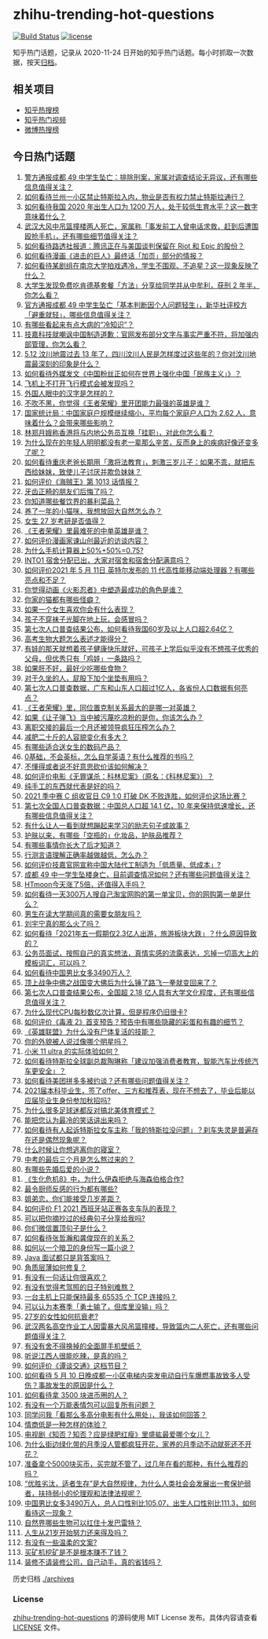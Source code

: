 # zhihu-trending-hot-questions

[![Build Status](https://github.com/justjavac/zhihu-trending-hot-questions/workflows/ci/badge.svg?branch=master)](https://github.com/justjavac/zhihu-trending-hot-questions/actions)
[![license](https://img.shields.io/github/license/justjavac/zhihu-trending-hot-questions)](https://github.com/justjavac/zhihu-trending-hot-questions/blob/master/LICENSE)

知乎热门话题，记录从 2020-11-24 日开始的知乎热门话题。每小时抓取一次数据，按天[归档](./archives)。

## 相关项目

- [知乎热搜榜](https://github.com/justjavac/zhihu-trending-top-search)
- [知乎热门视频](https://github.com/justjavac/zhihu-trending-hot-video)
- [微博热搜榜](https://github.com/justjavac/weibo-trending-hot-search)

## 今日热门话题

<!-- BEGIN -->
<!-- 最后更新时间 Wed May 12 2021 14:02:12 GMT+0800 (China Standard Time) -->

1. [警方通报成都 49
   中学生坠亡：排除刑案，家属对调查结论无异议，还有哪些信息值得关注？](https://www.zhihu.com/question/458909971)
2. [如何看待兰州一小区禁止特斯拉入内，物业是否有权力禁止特斯拉通行？](https://www.zhihu.com/question/458089175)
3. [如何看待我国 2020 年出生人口为 1200
   万人，处于较低生育水平？这一数字意味着什么？](https://www.zhihu.com/question/458828004)
4. [武汉大风中吊篮撞楼两人死亡，家属称「事发前工人曾电话求救，赶到后遭围殴抢手机」，还有哪些细节值得关注？](https://www.zhihu.com/question/458864077)
5. [如何看待路透社报道：腾讯正在与美国谈判保留在 Riot 和 Epic
   的股份？](https://www.zhihu.com/question/458041957)
6. [如何看待漫画《进击的巨人》最终话「加页」部分的情报？](https://www.zhihu.com/question/458937970)
7. [如何看待某剧组在南京大学拍戏遇冷，学生不围观、不追星？这一现象反映了什么？](https://www.zhihu.com/question/458770659)
8. [大学生发现免费吃肯德基套餐「方法」分享给同学并从中牟利，获刑 2
   年半，你怎么看？](https://www.zhihu.com/question/458862544)
9. [官方通报成都 49
   中学生坠亡「基本判断因个人问题轻生」，新华社评校方「避重就轻」，哪些信息值得关注？](https://www.zhihu.com/question/458795206)
10. [有哪些看起来有点大病的“冷知识”？](https://www.zhihu.com/question/458360832)
11. [技嘉科技就嘲讽中国制造道歉：官网发布部分文字与事实严重不符，将加强内部管理，你怎么看？](https://www.zhihu.com/question/458846399)
12. [5.12 汶川地震过去 13
    年了，四川汶川人民是怎样度过这些年的？你对汶川地震最深刻的印象是什么？](https://www.zhihu.com/question/458967831)
13. [如何看待外媒发文《中国粉丝正如何在世界上强化中国「民族主义」》？](https://www.zhihu.com/question/458741420)
14. [飞机上不打开飞行模式会被发现吗？](https://www.zhihu.com/question/448267257)
15. [外国人眼中的汉字是怎样的？](https://www.zhihu.com/question/35963650)
16. [不吹不黑，你觉得《王者荣耀》里开团能力最强的英雄是谁？](https://www.zhihu.com/question/457720589)
17. [国家统计局：中国家庭户规模继续缩小，平均每个家庭户人口为 2.62
    人，意味着什么？会带来哪些影响？](https://www.zhihu.com/question/458817764)
18. [林郑月娥称香港将与内地公务员互换「挂职」，对此你怎么看？](https://www.zhihu.com/question/458804652)
19. [为什么现在的年轻人明明都没有老一辈那么辛苦，反而身上的疾病好像还变多了呢？](https://www.zhihu.com/question/458382123)
20. [如何看待重庆老爸长期用「激将法教育」，刺激三岁儿子：如果不乖，就把东西给妹妹，致使儿子讨厌并欺负妹妹？](https://www.zhihu.com/question/458830152)
21. [如何评价《海贼王》第 1013 话情报？](https://www.zhihu.com/question/458923937)
22. [牙齿正畸的朋友们后悔了吗？](https://www.zhihu.com/question/308980503)
23. [你知道哪些餐饮界的暴利菜品？](https://www.zhihu.com/question/430100068)
24. [养了一年的小猫咪，我想放回大自然怎么办？](https://www.zhihu.com/question/457533958)
25. [女生 27 岁考研是否值得？](https://www.zhihu.com/question/443951009)
26. [《王者荣耀》里最难死的中单英雄是谁？](https://www.zhihu.com/question/458262505)
27. [如何评价漫画家谏山创最近的访谈内容？](https://www.zhihu.com/question/457336083)
28. [为什么手机计算器上50%+50%=0.75?](https://www.zhihu.com/question/453500291)
29. [INTO1 宿舍分配已出，大家对宿舍和宿舍分配满意吗？](https://www.zhihu.com/question/458665728)
30. [如何评价2021 年 5 月 11日 英特尔发布的 11
    代高性能移动端处理器？有哪些亮点和不足？](https://www.zhihu.com/question/458908921)
31. [你觉得动画《火影忍者》中塑造最成功的角色是谁？](https://www.zhihu.com/question/456497122)
32. [你家的猫都有哪些怪癖？](https://www.zhihu.com/question/458176825)
33. [如果一个女生喜欢你会有什么表现？](https://www.zhihu.com/question/456917552)
34. [孩子不穿袜子光脚在地上玩，会感冒吗？](https://www.zhihu.com/question/458311930)
35. [第七次人口普查结果公布，如何看待我国60岁及以上人口超2.64亿？](https://www.zhihu.com/question/458815573)
36. [高考生物大题怎么表述才能得分？](https://www.zhihu.com/question/385995155)
37. [有娃的那天就想着孩子健康快乐就好，可孩子上学后似乎没有不想孩子优秀的父母，但优秀只有「鸡娃」一条路吗？](https://www.zhihu.com/question/454214876)
38. [如果肝不好，最好少吃哪些食物？](https://www.zhihu.com/question/435738194)
39. [对于久坐的人，屁股下加个坐垫有用吗？](https://www.zhihu.com/question/355087220)
40. [第七次人口普查数据，广东和山东人口超过1亿人，各省份人口数据有何亮点？](https://www.zhihu.com/question/458855355)
41. [《王者荣耀》里，同位置克制关系最大的是哪一对英雄？](https://www.zhihu.com/question/456526948)
42. [如果《让子弹飞》当中被污蔑吃凉粉的是你，你该怎么办？](https://www.zhihu.com/question/333769627)
43. [离职交接的最后一个月还被领导疯狂压榨怎么办？](https://www.zhihu.com/question/455719427)
44. [减肥二十斤的人容貌变化有多大？](https://www.zhihu.com/question/339245837)
45. [有哪些适合送女生的数码产品？](https://www.zhihu.com/question/336683061)
46. [0基础，不会英标，怎么自学英语？有什么推荐的书吗？](https://www.zhihu.com/question/450956867)
47. [不懂得或者说不好意思砍价该如何解决？](https://www.zhihu.com/question/457999875)
48. [如何评价电影《无罪谋杀：科林尼案》（原名：《科林尼案》）？](https://www.zhihu.com/question/425096131)
49. [纯手工的东西就代表是好的吗？](https://www.zhihu.com/question/443837003)
50. [2021 季中赛 C 组收官日 C9 1:0 打破 DK
    不败连胜，如何评价这场比赛？](https://www.zhihu.com/question/458906118)
51. [第七次全国人口普查数据：中国总人口超 14.1 亿，10
    年来保持低速增长，还有哪些信息值得关注？](https://www.zhihu.com/question/458811096)
52. [有什么让人一看到就想蹦起来学习的励志句子或故事？](https://www.zhihu.com/question/362150253)
53. [护肤以来，有哪些「空瓶的」化妆品，护肤品推荐？](https://www.zhihu.com/question/298481944)
54. [有哪些事情你长大了后才知道？](https://www.zhihu.com/question/392785137)
55. [行测言语理解正确率越做越低，怎么办？](https://www.zhihu.com/question/316739796)
56. [如何评价技嘉官网宣称中国大陆代工制造为「低质量、低成本」?](https://www.zhihu.com/question/458796364)
57. [成都 49
    中一学生坠楼身亡，目前调查情况如何？还有哪些问题值得关注？](https://www.zhihu.com/question/458690995)
58. [HTmoon今天涨了5倍，还值得入手吗？](https://www.zhihu.com/question/458753981)
59. [如何看待一天300万人搜自己淘宝网购的第一单宝贝，你的网购第一单是什么？](https://www.zhihu.com/question/458802423)
60. [男生在读大学期间真的需要女朋友吗？](https://www.zhihu.com/question/22503810)
61. [刘宇宁真的那么火了吗？](https://www.zhihu.com/question/455642291)
62. [如何看待「2021年五一假期仅2.3亿人出游，旅游板块大跌」？什么原因导致的？](https://www.zhihu.com/question/458156454)
63. [公务员面试，按照自己的真实想法，真情实感的流露表达，忘掉一切高大上的模板词汇，可以吗？](https://www.zhihu.com/question/453765153)
64. [如何看待中国男比女多3490万人？](https://www.zhihu.com/question/458812341)
65. [顶上战争中佛之战国变大佛后为什么锤了路飞一拳就变回来了？](https://www.zhihu.com/question/458446208)
66. [第七次人口普查结果公布，全国超 2.18
    亿人具有大学文化程度，还有哪些信息值得关注？](https://www.zhihu.com/question/458813993)
67. [为什么现代CPU每秒数亿次计算，但是程序仍旧很卡?](https://www.zhihu.com/question/458730114)
68. [如何评价《毒液
    2》首支预告？预告中有哪些隐藏的彩蛋和有趣的细节？](https://www.zhihu.com/question/458745668)
69. [《英雄联盟》为什么没有尸体复活的技能？](https://www.zhihu.com/question/456810195)
70. [你的外貌被人说过像哪个明星吗？](https://www.zhihu.com/question/367145594)
71. [小米 11 ultra 的实际体验如何？](https://www.zhihu.com/question/452077572)
72. [如何看待特斯拉全球副总裁陶琳称「建议加强消费者教育，智能汽车比传统汽车更安全」？](https://www.zhihu.com/question/458706368)
73. [如何看待美团拼多多被约谈？还有哪些问题值得关注？](https://www.zhihu.com/question/458736672)
74. [2021届本科毕业生，签了offer、三方和推荐表，现在不想去了，毕业后能以应届毕业生身份参加秋招吗?](https://www.zhihu.com/question/457035243)
75. [为什么很多足球迷都反对搞北美体育模式？](https://www.zhihu.com/question/455862468)
76. [能把您认为最冷的笑话讲出来吗？](https://www.zhihu.com/question/447799067)
77. [如何看待有人起诉特斯拉女车主称「我的特斯拉没问题」？刹车失灵是普遍存在还是偶然现象呢？](https://www.zhihu.com/question/458816200)
78. [什么时候让你想逃离你的寝室？](https://www.zhihu.com/question/347465641)
79. [中考的最后三个月是怎么熬过来的？](https://www.zhihu.com/question/271660970)
80. [有哪些先婚后爱的小说？](https://www.zhihu.com/question/338154133)
81. [《生化危机8》中，为什么伊森拒绝与海森伯格合作?](https://www.zhihu.com/question/458416736)
82. [最令厨师反感的行为都有哪些?](https://www.zhihu.com/question/454913246)
83. [姐弟恋，你们能接受几岁差距？](https://www.zhihu.com/question/389750479)
84. [如何评价 F1 2021 西班牙站正赛各支车队的表现？](https://www.zhihu.com/question/458592073)
85. [可以把你摘抄过的经典句子分享给我吗?](https://www.zhihu.com/question/455305675)
86. [你们微信置顶句子是什么？](https://www.zhihu.com/question/353636992)
87. [如何看待张哲瀚和龚俊现在的关系？](https://www.zhihu.com/question/458226340)
88. [如何以一个暗卫的身份写一篇小说？](https://www.zhihu.com/question/454209684)
89. [Java 面试都只是背答案吗？](https://www.zhihu.com/question/452184164)
90. [角质层薄如何修复？](https://www.zhihu.com/question/27090854)
91. [有没有一句话让你很喜欢？](https://www.zhihu.com/question/314113669)
92. [有没有觉得考驾照的日子特别难熬？](https://www.zhihu.com/question/305986066)
93. [一台主机上只能保持最多 65535 个 TCP 连接吗？](https://www.zhihu.com/question/361111920)
94. [可以认为本赛季「勇士输了，但库里没输」吗？](https://www.zhihu.com/question/457259616)
95. [27岁的女性如何抗衰老?](https://www.zhihu.com/question/31794802)
96. [武汉两名高空作业工人因雷暴大风吊篮撞楼，导致篮内二人死亡，还有哪些问题值得关注？](https://www.zhihu.com/question/458802058)
97. [有没有舍不得换掉的全面屏手机壁纸？](https://www.zhihu.com/question/420662927)
98. [听说江西人很能吃辣，是真的吗？](https://www.zhihu.com/question/406439662)
99. [如何评价《谭谈交通》这档节目？](https://www.zhihu.com/question/41467514)
100. [如何看待 5 月 10
     日晚成都一小区电梯内突发电动自行车爆燃事故致多人受伤？事故发生的原因是什么？](https://www.zhihu.com/question/458774852)
101. [如何看待拿 3500 块进币圈的人？](https://www.zhihu.com/question/458207096)
102. [有没有一个万能表情包可以回复所有问题？](https://www.zhihu.com/question/341311495)
103. [同学问我「看那么多高分电影有什么用处」，我该如何回答？](https://www.zhihu.com/question/445536824)
104. [情商低是一种怎样的体验？](https://www.zhihu.com/question/26759808)
105. [电视剧《知否？知否？应是绿肥红瘦》里盛紘最爱哪个女儿？](https://www.zhihu.com/question/457046905)
106. [为什么街边绿化带的月季没人管都疯狂开花，家养的月季动不动就死还不开花？](https://www.zhihu.com/question/458723730)
107. [准备拿个5000块买币，买完就不管了，过几年在看的那种，有什么推荐的吗？](https://www.zhihu.com/question/457414385)
108. [“优胜劣汰，适者生存”是大自然规律，为什么人类社会会发展出一套保护弱者，扶持弱小的伦理观和法律法规呢？](https://www.zhihu.com/question/458755052)
109. [中国男比女多3490万人，总人口性别比105.07，出生人口性别比111.3，如何看待这一现象？](https://www.zhihu.com/question/458812209)
110. [自然界哪些生物可以扛住十发巴雷特？](https://www.zhihu.com/question/458544903)
111. [人生从21岁开始努力还来得及吗？](https://www.zhihu.com/question/404893881)
112. [有没有一些温柔的文案?](https://www.zhihu.com/question/450998242)
113. [买矿机挖矿是不是根本赚不了钱？](https://www.zhihu.com/question/457183375)
114. [装修不请装修公司，自己动手，真的省钱吗？](https://www.zhihu.com/question/448461605)

<!-- END -->

历史归档 [./archives](./archives)

### License

[zhihu-trending-hot-questions](https://github.com/justjavac/zhihu-trending-hot-questions)
的源码使用 MIT License 发布。具体内容请查看 [LICENSE](./LICENSE) 文件。
